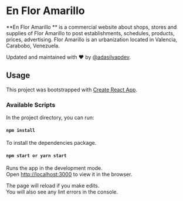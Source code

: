 # En Flor Amarillo

**En Flor Amarillo ** is a commercial website about shops, stores and supplies of Flor Amarillo to post establishments, schedules, products, prices, advertising. Flor Amarillo is an urbanization located in Valencia, Carabobo, Venezuela.

Updated and maintained with ❤️ by [@adasilvapdev](https://adasilvapdev.github.io/web/).

## Usage

This project was bootstrapped with [Create React App](https://github.com/facebook/create-react-app).

### Available Scripts

In the project directory, you can run:

#### `npm install`
To install the dependencies package.

#### `npm start or yarn start`

Runs the app in the development mode.<br>
Open [http://localhost:3000](http://localhost:3000) to view it in the browser.

The page will reload if you make edits.<br>
You will also see any lint errors in the console.
